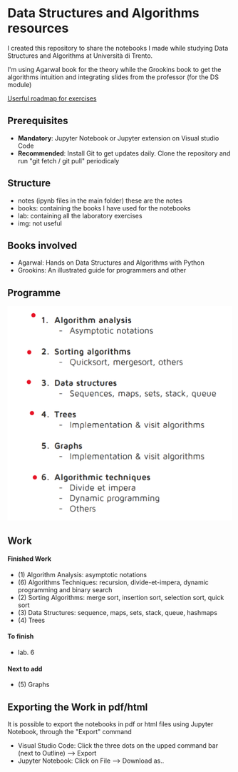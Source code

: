 # Data Structures and Algorithms resources

I created this repository to share the notebooks I made while studying Data Structures and Algorithms at Università di Trento. 

I'm using Agarwal book for the theory while the Grookins book to get the algorithms intuition and integrating slides from the professor (for the DS module)

[Userful roadmap for exercises](https://neetcode.io/roadmap)

## Prerequisites
- <b>Mandatory</b>: Jupyter Notebook or Jupyter extension on Visual studio Code
- <b>Recommended</b>: Install Git to get updates daily. Clone the repository and run "git fetch / git pull" periodicaly

## Structure
- notes (ipynb files in the main folder) these are the notes
- books: containing the books I have used for the notebooks
- lab: containing all the laboratory exercises
- img: not useful


## Books involved
- Agarwal: Hands on Data Structures and Algorithms with Python
- Grookins: An illustrated guide for programmers and other

## Programme
![Alt text](/img/img.png)


## Work
#### Finished Work
- (1) Algorithm Analysis: asymptotic notations
- (6) Algorithms Techniques: recursion, divide-et-impera, dynamic programming and binary search
- (2) Sorting Algorithms: merge sort, insertion sort, selection sort, quick sort
- (3) Data Structures: sequence, maps, sets, stack, queue, hashmaps
- (4) Trees

#### To finish
- lab. 6

#### Next to add
- (5) Graphs

## Exporting the Work in pdf/html
It is possible to export the notebooks in pdf or html files using Jupyter Notebook, through the "Export" command

- Visual Studio Code: Click the three dots on the upped command bar (next to Outline) --> Export
- Jupyter Notebook: Click on File --> Download as..